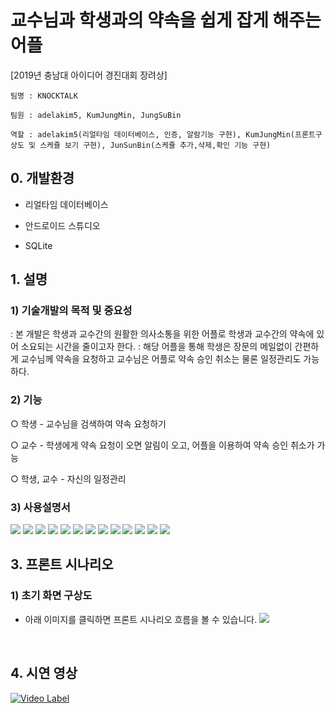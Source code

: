 # 교수님과 학생과의 약속을 쉽게 잡게 해주는 어플
[2019년 충남대 아이디어 경진대회 장려상]

```
팀명 : KNOCKTALK

팀원 : adelakim5, KumJungMin, JungSuBin

역할 : adelakim5(리얼타임 데이터베이스, 인증, 알람기능 구현), KumJungMin(프론트구상도 및 스케쥴 보기 구현), JunSunBin(스케쥴 추가,삭제,확인 기능 구현)
```
## 0. 개발환경
- 리얼타임 데이터베이스
  
- 안드로이드 스튜디오
  
- SQLite


## 1. 설명
  ### 1) 기술개발의 목적 및 중요성
  : 본 개발은 학생과 교수간의 원활한 의사소통을 위한 어플로 학생과 교수간의 약속에 있어 소요되는 시간을 줄이고자 한다.
  : 해당 어플을 통해 학생은 장문의 메일없이 간편하게 교수님께 약속을 요청하고 교수님은 어플로 약속 승인 취소는 물론 일정관리도 가능하다.
 
  ### 2) 기능
  
  ○ 학생 - 교수님을 검색하여 약속 요청하기
  
  ○ 교수 - 학생에게 약속 요청이 오면 알림이 오고, 어플을 이용하여 약속 승인 취소가 가능  
  
  ○ 학생, 교수 - 자신의 일정관리
  <br/>
  
  ### 3) 사용설명서
 <img src="https://postfiles.pstatic.net/MjAyMDA1MjdfNzQg/MDAxNTkwNTg2ODUzNDgy.c0bEa_NvXwWdqjFHlfFmKHWZL2S-eQ8C0MIYUTDg1Owg.AmY_YRr3zBdylxTu2OPZCogAwXltyyxD-GV5t0Qowdwg.JPEG.rmawjdals/%EC%8A%AC%EB%9D%BC%EC%9D%B4%EB%93%9C2.jpeg?type=w580"/>
 <img src="https://postfiles.pstatic.net/MjAyMDA1MjdfMTE4/MDAxNTkwNTg2ODUzNDc4.rzBJUa5lbhzkWUsVnrsLMujEpbyrTauuZUSBimJZ944g.IBy1HnoOJparkBeO-0SxQ1GmrR_LTZhK-cbEUD1bFPog.JPEG.rmawjdals/%EC%8A%AC%EB%9D%BC%EC%9D%B4%EB%93%9C3.jpeg?type=w580" />
 <img src="https://postfiles.pstatic.net/MjAyMDA1MjdfMTI3/MDAxNTkwNTg2ODUzNDky.D2QJZIfG6ILw6Y6rgtwGFMw2uxPIGZUieblqtqJOa2Qg.tfdDE2PWimSg6JKRxlVcUdlETkvPbdrSM1t7dybxgiMg.JPEG.rmawjdals/%EC%8A%AC%EB%9D%BC%EC%9D%B4%EB%93%9C4.jpeg?type=w580"/>
<img src="https://postfiles.pstatic.net/MjAyMDA1MjdfNzMg/MDAxNTkwNTg2ODUzNDg1.JkCb4FxH84Nvte_9ka7HAmje_GeFR5Y3p4Krb6Dstywg.D1HVf_hmmfE6DuvaIQOU7mxpJ8XiK-u_TDpaXD-gIfMg.JPEG.rmawjdals/%EC%8A%AC%EB%9D%BC%EC%9D%B4%EB%93%9C5.jpeg?type=w580"/>
<img src="https://postfiles.pstatic.net/MjAyMDA1MjdfMzAg/MDAxNTkwNTg2ODUzNDkx.KdJbnIdUI3gDkYpjE69j12bJT4hZCTnxIvk1oMMM0pIg.M_U06i26sXrC9aSKdXDMfzb9mQoLsLS6SxnJ2F4Bf_cg.JPEG.rmawjdals/%EC%8A%AC%EB%9D%BC%EC%9D%B4%EB%93%9C6.jpeg?type=w580"/>
<img src="https://postfiles.pstatic.net/MjAyMDA1MjdfMjI0/MDAxNTkwNTg2ODUzNDk0.L5yk_Lqr6D-Oa70iJPlB_Stqjmb0qpyVcLVHftOB9KIg.Up97rYaJVe_XUizphCeH6lY0qc_5ZpefrFxG6ceQuyMg.JPEG.rmawjdals/%EC%8A%AC%EB%9D%BC%EC%9D%B4%EB%93%9C7.jpeg?type=w580"/>
<img src="https://postfiles.pstatic.net/MjAyMDA1MjdfMTMg/MDAxNTkwNTg2ODUzNzc1.tN4clah0T4lrsvcihkfHd7nREBxvtF1YQXT3f3QX0Uog.YVBMlmP46rzLXsNvKXqyJ9E_c7No3fepDDhWcYAS0-sg.JPEG.rmawjdals/%EC%8A%AC%EB%9D%BC%EC%9D%B4%EB%93%9C8.jpeg?type=w580"/>
<img src="https://postfiles.pstatic.net/MjAyMDA1MjdfMTU4/MDAxNTkwNTg2ODUzNzgy.-Sjo4IX7N27EX253uH7vnLcvc7koH8G6vrg1WQkc8xog.lIVVqyCiCqMzxZgXYfv7O3tkOHLicyj4YWJh3Co1Jy8g.JPEG.rmawjdals/%EC%8A%AC%EB%9D%BC%EC%9D%B4%EB%93%9C9.jpeg?type=w580"/>
<img src="https://postfiles.pstatic.net/MjAyMDA1MjdfMTAy/MDAxNTkwNTg2ODUzNzkw.gP09jkfVJ_VMyVHdL5KYIMba2Nz9CgyPumMfQB3Vvlog.qPxWuwyvUYR0J8R3pqazdOOjPS6jIprc36cWEEOJ-Dsg.JPEG.rmawjdals/%EC%8A%AC%EB%9D%BC%EC%9D%B4%EB%93%9C10.jpeg?type=w580"/>
<img src="https://postfiles.pstatic.net/MjAyMDA1MjdfMTMg/MDAxNTkwNTg2ODUzODE1.eeoO04GkS7q0IgoFI4UpV2IHSGYQUpQ_mxLPum33tJQg.vAic56vXS4kAPKMfOBaz5oxy6gXM0kjb2MbbDUZXKLEg.JPEG.rmawjdals/%EC%8A%AC%EB%9D%BC%EC%9D%B4%EB%93%9C11.jpeg?type=w580"/>
<img src="https://postfiles.pstatic.net/MjAyMDA1MjdfODIg/MDAxNTkwNTg2ODUzODQx.LYfOSpQGd2wabXj-BOKpV6R7AgMbBeo32PdI9q7XiTsg.OsbKqVGizmeRem0DjL4r7_crpVNnf1lKHPGtftNUnrAg.JPEG.rmawjdals/%EC%8A%AC%EB%9D%BC%EC%9D%B4%EB%93%9C12.jpeg?type=w580"/>
<img src="https://postfiles.pstatic.net/MjAyMDA1MjdfMjA2/MDAxNTkwNTg2ODUzODU3.ort_lMeezo-r0yCur4JvqWmkhcDk3BrB0Ct1eZfxOz8g.Ye0xvjB7jp_MF4mQEbqE84hFSbpMZVTqs3fpnqfMLOwg.JPEG.rmawjdals/%EC%8A%AC%EB%9D%BC%EC%9D%B4%EB%93%9C13.jpeg?type=w580"/>
<img src="https://postfiles.pstatic.net/MjAyMDA1MjdfMjkg/MDAxNTkwNTg2ODU0MTM0.QI1L4776s7chumCxeVJGn4otHuNtmSsugD5iikc3spYg.f6ozM2Yzb8j7FU0j0PYp8lYjpg9I1e8XrG150BLDqpcg.JPEG.rmawjdals/%EC%8A%AC%EB%9D%BC%EC%9D%B4%EB%93%9C14.jpeg?type=w580" />

<br/>

## 3. 프론트 시나리오
  ### 1) 초기 화면 구상도
  - 아래 이미지를 클릭하면 프론트 시나리오 흐름을 볼 수 있습니다.
 <a href="https://xd.adobe.com/view/9d5251ca-726d-431b-4bf3-cf652c38ddf8-eb63/"><img src="https://postfiles.pstatic.net/MjAyMDA1MjdfMTc0/MDAxNTkwNTg3MTM1NDc5.W6mLfHwFW9c3yrdWcM44QmrHy69-LfKxyw75nQcRM6gg.koqtsRlV6FtuI7Ch8AWjRZBuMIYZubD0oPuC8Bh-VF0g.PNG.rmawjdals/8._%EC%8A%A4%EC%BC%80%EC%A5%B4_%EC%96%B4%ED%94%8C_%EB%94%94%EC%9E%90%EC%9D%B8.png?type=w580"/></a>
  
<br/>

## 4. 시연 영상
[![Video Label](https://postfiles.pstatic.net/MjAyMDA1MjdfMjI5/MDAxNTkwNTg2MzU2NjUy.3OVLLP1h3A3WPSUd4mAenZuq_dEE6k6RwnR6R_DNF1Ig.n7oI9e4gAI01TJAPSTROa552Mwt9sWoT-G4Up6kDIlcg.PNG.rmawjdals/%EC%8A%A4%ED%81%AC%EB%A6%B0%EC%83%B7_2020-05-27_%EC%98%A4%ED%9B%84_10.20.16.png?type=w580)](https://youtu.be/u5ijEO8pZew)
